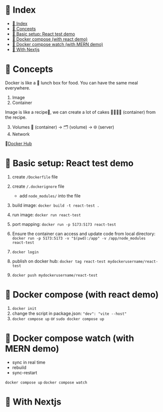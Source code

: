 # 🐋 Index

- [🐋 Index](#-index)
- [🐋 Concepts](#-concepts)
- [🐋 Basic setup: React test demo](#-basic-setup-react-test-demo)
- [🐋 Docker compose (with react demo)](#-docker-compose-with-react-demo)
- [🐋 Docker compose watch (with MERN demo)](#-docker-compose-watch-with-mern-demo)
- [🐋 With Nextjs](#-with-nextjs)

# 🐋 Concepts

Docker is like a 🍱 lunch box for food. You can have the same meal everywhere.

1. Image
2. Container

Image is like a recipe🧾, we can create a lot of cakes 🍰🍰🍰🍰 (container) from the recipe.

3. Volumes
   🍰 (container) -> 🗂 (volume) -> 🌐 (server)
4. Network

🔗[Docker Hub](https://hub.docker.com/)

# 🐋 Basic setup: React test demo

1. create `/Dockerfile` file

2. create `/.dockerignore` file
   - add `node_modules/` into the file
3. build image: `docker build -t react-test .`
4. run image: `docker run react-test`
5. port mapping: `docker run -p 5173:5173 react-test`
6. Ensure the container can access and update code from local directory: `docker run -p 5173:5173 -v "$(pwd):/app" -v /app/node_modules react-test`
7. `docker login`
8. publish on docker hub: `docker tag react-test mydockerusername/react-test`
9. `docker push mydockerusername/react-test`

# 🐋 Docker compose (with react demo)

1. `docker init`
2. change the script in package.json: `"dev": "vite --host"`
3. `docker compose up` or `sudo docker compose up`

# 🐋 Docker compose watch (with MERN demo)

- sync in real time
- rebuild
- sync-restart

`docker compose up`
`docker compose watch`

# 🐋 With Nextjs
